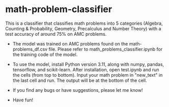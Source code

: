 # math-problem-classifier

This is a classifier that classifies math problems into 5 categories (Algebra, Counting & Probability, Geometry, Precalculus and Number Theory) with a test accuracy of around 75% on AMC problems.

- The model was trained on AMC problems found on the math-problems_df.csv file. Please refer to math_problems_classifier.ipynb for the training code of the model.

- To use the model, install Python version 3.11, along with numpy, pandas, tensorflow, and scikit-learn. After installation, open test.ipynb and run the cells (from top to bottom). Input your math problem in "new_text" in the last cell and run. The output will be at the bottom of the cell.

- If you find any bugs or have suggestions, please let me know!

- Have fun!
